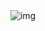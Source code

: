 <div align="center">
  <img src="https://gifki.info/uploads/posts/2017-03/1490783734_1778-madara.gif" alt="img" />
</div>

